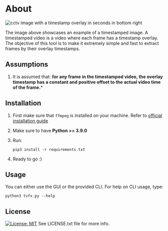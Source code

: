 # About

![cctv image with a timestamp overlay in seconds in bottom right](https://user-images.githubusercontent.com/89390465/277192842-820760f6-3ef8-423f-8566-8b0a91cb28ee.png)

The image above showcases an example of a timestamped image. A timestamped video
is a video where each frame has a timestamp overlay. The objective of this tool
is to make it extremely simple and fast to extract frames by their overlay timestamps.

## Assumptions

1. It is assumed that: **for any frame in the timestamped video, the overlay timestamp
has a constant and positive offset to the actual video time of the frame.***

## Installation

1. First make sure that ```ffmpeg``` is installed on your machine. Refer to [official installation guide](https://ffmpeg.org/download.html)
2. Make sure to have **Python >= 3.9.0**
3. Run:

    ```Shell
    pip3 install -r requirements.txt
    ```

4. Ready to go :)

## Usage

You can either use the GUI or the provided CLI. For help on CLI usage, type:

```Shell
python3 tvfx.py --help
```

## License

[![License: MIT](https://img.shields.io/badge/License-MIT-yellow.svg)](https://opensource.org/licenses/MIT)
See LICENSE.txt file for more info.
